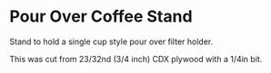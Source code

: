 # Pour Over Coffee Stand

Stand to hold a single cup style pour over filter holder. 

This was cut from 23/32nd (3/4 inch) CDX plywood with a 1/4in bit. 
